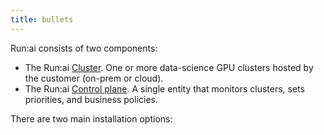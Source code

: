 ```yaml
---
title: bullets
---
```


Run:ai consists of two components:

* The Run:ai [Cluster](../../../home/components.md#runai-cluster). One or more data-science GPU clusters hosted by the customer (on-prem or cloud).
* The Run:ai [Control plane](../../../home/components.md#components). A single entity that monitors clusters, sets priorities, and business policies.



There are two main installation options:
